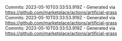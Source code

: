 Commits: 2023-05-10T03:33:53.919Z - Generated via https://github.com/marketplace/actions/artificial-grass
<br>
Commits: 2023-05-10T03:33:53.919Z - Generated via https://github.com/marketplace/actions/artificial-grass
<br>
Commits: 2023-05-10T03:33:53.919Z - Generated via https://github.com/marketplace/actions/artificial-grass
<br>
